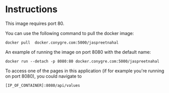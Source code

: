 # Instructions

This image requires port 80.

You can use the following command to pull the docker image:

```
docker pull  docker.conygre.com:5000/jaspreetnahal
```

An example of running the image on port 8080 with the default name:

```
docker run --detach -p 8080:80 docker.conygre.com:5000/jaspreetnahal
```

To access one of the pages in this application (if for example you're running
on port 8080), you could navigate to

```
[IP_OF_CONTAINER]:8080/api/values
```
